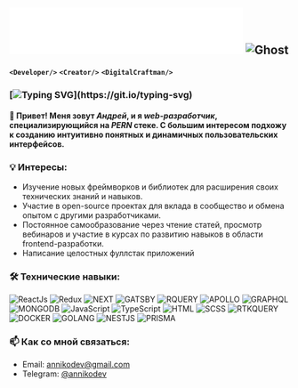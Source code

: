 ##  <img src="https://raw.githubusercontent.com/Lon1y/hello/eebc78db26cf2b13fbd2b1c01bacbec343f2252f/name.svg" alt="Ghost"/> <img src="https://raw.githubusercontent.com/Tarikul-Islam-Anik/Telegram-Animated-Emojis/main/Smileys/Ghost.webp" alt="Ghost" width="55" height="60" />
**`<Developer/>`** **`<Creator/>`** **`<DigitalCraftman/>`**

### [![Typing SVG](https://readme-typing-svg.demolab.com?font=Montserrat&weight=600&pause=1000&color=F7F7F7&random=false&width=435&lines=%E2%9C%94%EF%B8%8F+Full-stack+web+%D1%80%D0%B0%D0%B7%D1%80%D0%B0%D0%B1%D0%BE%D1%82%D1%87%D0%B8%D0%BA;%E2%9C%94%EF%B8%8F+%D0%94%D0%B5%D1%80%D0%B6%D1%83+%D1%84%D0%BE%D0%BA%D1%83%D1%81+%D0%BD%D0%B0+%D1%86%D0%B5%D0%BB%D1%8F%D1%85+;%E2%9C%94%EF%B8%8F+%D0%92%D1%81%D0%B5%D0%B3%D0%B4%D0%B0+%D0%BE%D0%B1%D1%83%D1%87%D0%B0%D1%8E%D1%81%D1%8C.)](https://git.io/typing-svg)

#### 👋 Привет! Меня зовут _**Андрей**_, и я _**web-разработчик**_, специализирующийся на _**PERN**_ стеке. С большим интересом подхожу к созданию интуитивно понятных и динамичных пользовательских интерфейсов.

### 💡 Интересы:
<ul>
  <li>Изучение новых фреймворков и библиотек для расширения своих технических знаний и навыков.</li>
  <li>Участие в open-source проектах для вклада в сообщество и обмена опытом с другими разработчиками.</li>
  <li>Постоянное самообразование через чтение статей, просмотр вебинаров и участие в курсах по развитию навыков в области frontend-разработки.</li>
  <li>Написание целостных фуллстак приложений</li>
</ul>

### 🛠️ Технические навыки:
![ReactJs](https://img.shields.io/badge/-ReactJs-5B5C5F?style=for-the-badge&logo=React)
![Redux](https://img.shields.io/badge/-Redux-5B5C5F?style=for-the-badge&logo=Redux)
![NEXT](https://img.shields.io/badge/-NEXT-5B5C5F?style=for-the-badge&logo=vercel)
![GATSBY](https://img.shields.io/badge/-GATSBY-5B5C5F?style=for-the-badge&logo=gatsby)
![RQUERY](https://img.shields.io/badge/-RQUERY-5B5C5F?style=for-the-badge&logo=reactquery)
![APOLLO](https://img.shields.io/badge/-APOLLO-5B5C5F?style=for-the-badge&logo=apollographql)
![GRAPHQL](https://img.shields.io/badge/-GRAPHQL-5B5C5F?style=for-the-badge&logo=graphql)
![MONGODB](https://img.shields.io/badge/-MONGODB-5B5C5F?style=for-the-badge&logo=mongodb)
![JavaScript](https://img.shields.io/badge/-Vanilla-5B5C5F?style=for-the-badge&logo=JavaScript)
![TypeScript](https://img.shields.io/badge/-TypeScript-5B5C5F?style=for-the-badge&logo=TypeScript)
![HTML](https://img.shields.io/badge/-HTML-5B5C5F?style=for-the-badge&logo=html5)
![SCSS](https://img.shields.io/badge/-SCSS-5B5C5F?style=for-the-badge&logo=sass)
![RTKQUERY](https://img.shields.io/badge/-RTK_QUERY-5B5C5F?style=for-the-badge&logo=redux)
![DOCKER](https://img.shields.io/badge/-docker-5B5C5F?style=for-the-badge&logo=docker)
![GOLANG](https://img.shields.io/badge/-go-gray?style=for-the-badge&logo=go)
![NESTJS](https://img.shields.io/badge/-nest_JS-gray?style=for-the-badge&logo=nestjs)
![PRISMA](https://img.shields.io/badge/-PRISMA-gray?style=for-the-badge&logo=prisma)

### 📫 Как со мной связаться:
<ul>
  <li>Email: <a href="mailto:annikodev@gmail.com">annikodev@gmail.com</a> </li>
  <li>Telegram: <a href='https://t.me/annikodev'>@annikodev</a></li>
</ul>


##
